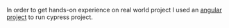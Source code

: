 In order to get hands-on experience on real world project I used an [angular project](https://github.com/gothinkster/angular-realworld-example-app) to run cypress project.